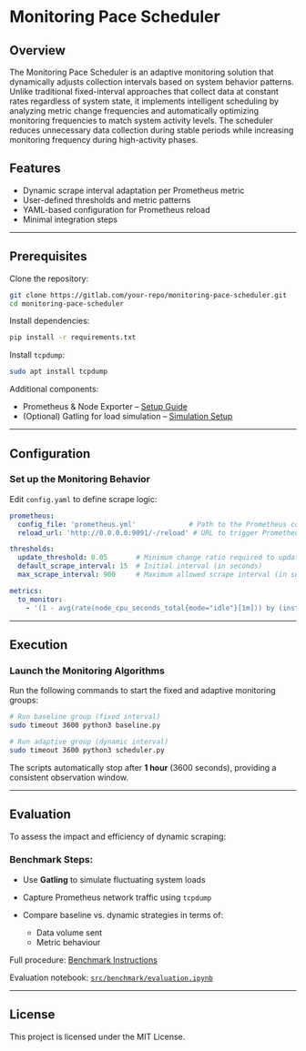 
# Monitoring Pace Scheduler
## Overview
The Monitoring Pace Scheduler is an adaptive monitoring solution that dynamically adjusts collection intervals based on system behavior patterns. Unlike traditional fixed-interval approaches that collect data at constant rates regardless of system state, it implements intelligent scheduling by analyzing metric change frequencies and automatically optimizing monitoring frequencies to match system activity levels. The scheduler reduces unnecessary data collection during stable periods while increasing monitoring frequency during high-activity phases.


## Features

- Dynamic scrape interval adaptation per Prometheus metric
- User-defined thresholds and metric patterns
- YAML-based configuration for Prometheus reload
- Minimal integration steps
 

---

## Prerequisites

Clone the repository:

```bash
git clone https://gitlab.com/your-repo/monitoring-pace-scheduler.git
cd monitoring-pace-scheduler
```

Install dependencies:

```bash
pip install -r requirements.txt
```

Install `tcpdump`:

```bash
sudo apt install tcpdump
```

Additional components:

*  Prometheus & Node Exporter – [Setup Guide](docs/prometheus_node_exporter.md)
*  (Optional) Gatling for load simulation – [Simulation Setup](docs/gatling_simulation.md)

---

## Configuration

### Set up the Monitoring Behavior

Edit `config.yaml` to define scrape logic:

```yaml
prometheus:
  config_file: 'prometheus.yml'             # Path to the Prometheus configuration file
  reload_url: 'http://0.0.0.0:9091/-/reload' # URL to trigger Prometheus config reload

thresholds:
  update_threshold: 0.05       # Minimum change ratio required to update the scrape interval
  default_scrape_interval: 15  # Initial interval (in seconds)
  max_scrape_interval: 900     # Maximum allowed scrape interval (in seconds)

metrics:
  to_monitor:
    - '(1 - avg(rate(node_cpu_seconds_total{mode="idle"}[1m])) by (instance)) * 100'  # CPU usage percentage
```

---

## Execution

### Launch the Monitoring Algorithms

Run the following commands to start the fixed and adaptive monitoring groups:

```bash
# Run baseline group (fixed interval)
sudo timeout 3600 python3 baseline.py

# Run adaptive group (dynamic interval)
sudo timeout 3600 python3 scheduler.py
```

 The scripts automatically stop after **1 hour** (3600 seconds), providing a consistent observation window.

---

## Evaluation

To assess the impact and efficiency of dynamic scraping:

### Benchmark Steps:

* Use **Gatling** to simulate fluctuating system loads
* Capture Prometheus network traffic using `tcpdump`
* Compare baseline vs. dynamic strategies in terms of:

  * Data volume sent
  * Metric behaviour



Full procedure: [Benchmark Instructions](docs/benchmark.md)


 Evaluation notebook: [`src/benchmark/evaluation.ipynb`](src/benchmark/evaluation.ipynb)


---

## License

This project is licensed under the MIT License.


